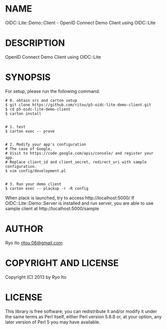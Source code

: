 # NAME

OIDC::Lite::Demo::Client - OpenID Connect Demo Client using OIDC::Lite

# DESCRIPTION

OpenID Connect Demo Client using OIDC::Lite

# SYNOPSIS

For setup, please run the following command.

    # 0. obtain src and carton setup
    $ git clone https://github.com/ritou/p5-oidc-lite-demo-client.git
    $ cd p5-oidc-lite-demo-client
    $ carton install
    

    # 1. test
    $ carton exec -- prove
    

    # 2. Modify your app's configuration
    # The case of Google, 
    # Visit to https://code.google.com/apis/console/ and register your app.
    # Replace client_id and client_secret, redirect_uri with sample configuration.
    $ vim config/development.pl
    

    # 3. Run your demo client
    $ carton exec -- plackup -r -R config

When plack is launched, try to access http://localhost:5000/
If OIDC::Lite::Demo::Server is installed and run server, you are able to use 
sample client at http://localhost:5000/sample

# AUTHOR

Ryo Ito <ritou.06@gmail.com>

# COPYRIGHT AND LICENSE

Copyright (C) 2013 by Ryo Ito

# LICENSE

This library is free software; you can redistribute it and/or modify
it under the same terms as Perl itself, either Perl version 5.8.8 or,
at your option, any later version of Perl 5 you may have available.
